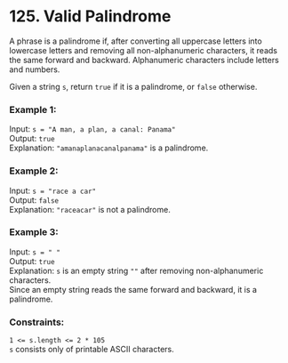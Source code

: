 # 125. Valid Palindrome  
  
A phrase is a palindrome if, after converting all uppercase letters into lowercase letters and removing all non-alphanumeric characters, it reads the same forward and backward. Alphanumeric characters include letters and numbers.   
   
Given a string ```s```, return ```true``` if it is a palindrome, or ```false``` otherwise.   
   
    
   
### **Example 1:**   
Input: ```s = "A man, a plan, a canal: Panama"```   
Output: ```true```   
Explanation: ```"amanaplanacanalpanama"``` is a palindrome.   
   
### **Example 2:**   
Input: ```s = "race a car"```   
Output: ```false```   
Explanation: ```"raceacar"``` is not a palindrome.   
   
### **Example 3:**   
Input: ```s = " "```   
Output: ```true```   
Explanation: ```s``` is an empty string ```""``` after removing non-alphanumeric characters.   
Since an empty string reads the same forward and backward, it is a palindrome.   
    
   
### **Constraints:**   
   
```1 <= s.length <= 2 * 105```   
```s``` consists only of printable ASCII characters.   